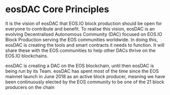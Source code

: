 <a name="core-principles"></a>eos**DAC** Core **Principles**
===

It is the vision of eosDAC that EOS.IO block production should be open for everyone to contribute and benefit. To realise this vision, eosDAC is an evolving Decentralised Autonomous Community (DAC) focused on EOS.IO Block Production serving the EOS communities worldwide. In doing this, eosDAC is creating the tools and smart contracts it needs to function. It will share these with the EOS communities to help other DACs thrive on the EOS.IO blockchains.

eosDAC is creating a DAC on the EOS blockchain, until then eosDAC is being run by its Team. eosDAC has spent most of the time since the EOS mainnet launch in June 2018 as an active block producer, meaning we have been continuously elected by the EOS community to be one of the 21 block producers on the chain